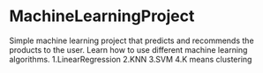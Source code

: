 # MachineLearningProject
Simple machine learning project that predicts and recommends the products to the user.
Learn how to use different machine learning algorithms.
1.LinearRegression
2.KNN
3.SVM
4.K means clustering
